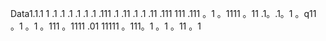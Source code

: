 Data1.1.1
1
.1
.1
.1
.1
.1
.1
.111
.1
.11
.1
.1
.11
.111
111
.111
。1
。1111
。11
.1。.1。1
。q11
。1
。1
。111
。1111
.01
11111
。111。1
。1
。11
。1
